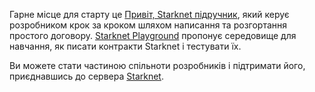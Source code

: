 Гарне місце для старту це [Привіт, Starknet підручник](https://docs.starknet.io/documentation/), який керує розробником крок за кроком шляхом написання та розгортання простого договору. [Starknet Playground](https://starknet.io/playground/?lesson=starknet_contract) пропонує середовище для навчання, як писати контракти Starknet і тестувати їх. 

Ви можете стати частиною спільноти розробників і підтримати його, приєднавшись до сервера [Starknet](https://discord.com/invite/QypNMzkHbc).